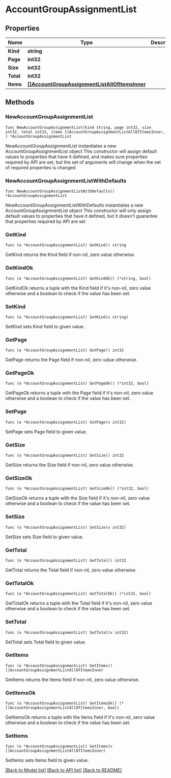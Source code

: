 # AccountGroupAssignmentList

## Properties

Name | Type | Description | Notes
------------ | ------------- | ------------- | -------------
**Kind** | **string** |  | 
**Page** | **int32** |  | 
**Size** | **int32** |  | 
**Total** | **int32** |  | 
**Items** | [**[]AccountGroupAssignmentListAllOfItemsInner**](AccountGroupAssignmentListAllOfItemsInner.md) |  | 

## Methods

### NewAccountGroupAssignmentList

`func NewAccountGroupAssignmentList(kind string, page int32, size int32, total int32, items []AccountGroupAssignmentListAllOfItemsInner, ) *AccountGroupAssignmentList`

NewAccountGroupAssignmentList instantiates a new AccountGroupAssignmentList object
This constructor will assign default values to properties that have it defined,
and makes sure properties required by API are set, but the set of arguments
will change when the set of required properties is changed

### NewAccountGroupAssignmentListWithDefaults

`func NewAccountGroupAssignmentListWithDefaults() *AccountGroupAssignmentList`

NewAccountGroupAssignmentListWithDefaults instantiates a new AccountGroupAssignmentList object
This constructor will only assign default values to properties that have it defined,
but it doesn't guarantee that properties required by API are set

### GetKind

`func (o *AccountGroupAssignmentList) GetKind() string`

GetKind returns the Kind field if non-nil, zero value otherwise.

### GetKindOk

`func (o *AccountGroupAssignmentList) GetKindOk() (*string, bool)`

GetKindOk returns a tuple with the Kind field if it's non-nil, zero value otherwise
and a boolean to check if the value has been set.

### SetKind

`func (o *AccountGroupAssignmentList) SetKind(v string)`

SetKind sets Kind field to given value.


### GetPage

`func (o *AccountGroupAssignmentList) GetPage() int32`

GetPage returns the Page field if non-nil, zero value otherwise.

### GetPageOk

`func (o *AccountGroupAssignmentList) GetPageOk() (*int32, bool)`

GetPageOk returns a tuple with the Page field if it's non-nil, zero value otherwise
and a boolean to check if the value has been set.

### SetPage

`func (o *AccountGroupAssignmentList) SetPage(v int32)`

SetPage sets Page field to given value.


### GetSize

`func (o *AccountGroupAssignmentList) GetSize() int32`

GetSize returns the Size field if non-nil, zero value otherwise.

### GetSizeOk

`func (o *AccountGroupAssignmentList) GetSizeOk() (*int32, bool)`

GetSizeOk returns a tuple with the Size field if it's non-nil, zero value otherwise
and a boolean to check if the value has been set.

### SetSize

`func (o *AccountGroupAssignmentList) SetSize(v int32)`

SetSize sets Size field to given value.


### GetTotal

`func (o *AccountGroupAssignmentList) GetTotal() int32`

GetTotal returns the Total field if non-nil, zero value otherwise.

### GetTotalOk

`func (o *AccountGroupAssignmentList) GetTotalOk() (*int32, bool)`

GetTotalOk returns a tuple with the Total field if it's non-nil, zero value otherwise
and a boolean to check if the value has been set.

### SetTotal

`func (o *AccountGroupAssignmentList) SetTotal(v int32)`

SetTotal sets Total field to given value.


### GetItems

`func (o *AccountGroupAssignmentList) GetItems() []AccountGroupAssignmentListAllOfItemsInner`

GetItems returns the Items field if non-nil, zero value otherwise.

### GetItemsOk

`func (o *AccountGroupAssignmentList) GetItemsOk() (*[]AccountGroupAssignmentListAllOfItemsInner, bool)`

GetItemsOk returns a tuple with the Items field if it's non-nil, zero value otherwise
and a boolean to check if the value has been set.

### SetItems

`func (o *AccountGroupAssignmentList) SetItems(v []AccountGroupAssignmentListAllOfItemsInner)`

SetItems sets Items field to given value.



[[Back to Model list]](../README.md#documentation-for-models) [[Back to API list]](../README.md#documentation-for-api-endpoints) [[Back to README]](../README.md)


